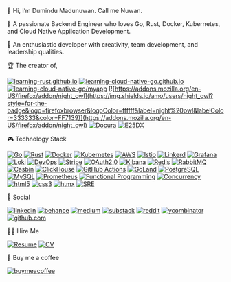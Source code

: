 👋 Hi, I’m Dumindu Madunuwan. Call me Nuwan.

🦄 A passionate Backend Engineer who loves Go, Rust, Docker, Kubernetes, and Cloud Native Application Development.

🌱 An enthusiastic developer with creativity, team development, and leadership qualities.

🏆 The creator of,

[![learning-rust.github.io](https://img.shields.io/github/stars/learning-rust/learning-rust.github.io?style=for-the-badge&logo=rust&label=learning-rust.github.io&labelColor=333333&color=F46623)](https://learning-rust.github.io)
[![learning-cloud-native-go.github.io](https://img.shields.io/github/stars/learning-cloud-native-go/learning-cloud-native-go.github.io?style=for-the-badge&logo=go&logoColor=ffffff&label=learning-cloud-native-go.github.io&labelColor=333333&color=00ADD8)](https://learning-cloud-native-go.github.io)
[![learning-cloud-native-go/myapp](https://img.shields.io/github/stars/learning-cloud-native-go/myapp?style=for-the-badge&logo=go&logoColor=ffffff&label=learning-cloud-native-go%2Fmyapp&labelColor=333333&color=00ADD8)](https://github.com/learning-cloud-native-go/myapp)
[![https://addons.mozilla.org/en-US/firefox/addon/night_owl](https://img.shields.io/amo/users/night_owl?style=for-the-badge&logo=firefoxbrowser&logoColor=ffffff&label=night%20owl&labelColor=333333&color=FF7139)](https://addons.mozilla.org/en-US/firefox/addon/night_owl)
[![Docura](https://img.shields.io/github/stars/docura/docura?style=for-the-badge&logo=hugo&logoColor=ffffff&label=Docura&labelColor=333333&color=FF4088)](https://themes.gohugo.io/themes/docura/)
[![E25DX](https://img.shields.io/github/stars/dumindu/E25DX?style=for-the-badge&logo=hugo&logoColor=ffffff&label=E25DX&labelColor=333333&color=FF4088)](https://themes.gohugo.io/themes/e25dx/)

🎮 Technology Stack

[![Go](https://img.shields.io/badge/Go-00ADD8?style=for-the-badge&logo=go&logoColor=ffffff)](#)
[![Rust](https://img.shields.io/badge/Rust-F46623?style=for-the-badge&logo=rust&logoColor=ffffff)](#)
[![Docker](https://img.shields.io/badge/Docker-2496ED?style=for-the-badge&logo=docker&logoColor=ffffff)](#)
[![Kubernetes](https://img.shields.io/badge/Kubernetes-326CE5?style=for-the-badge&logo=Kubernetes&logoColor=ffffff)](#)
[![AWS](https://img.shields.io/badge/AWS-FF9900?style=for-the-badge&logo=amazonaws&logoColor=ffffff)](#)
[![Istio](https://img.shields.io/badge/Istio-466BB0?style=for-the-badge&logo=Istio&logoColor=ffffff)](#)
[![Linkerd](https://img.shields.io/badge/Linkerd-2BEDA7?style=for-the-badge&logo=Linkerd&logoColor=ffffff)](#)
[![Grafana](https://img.shields.io/badge/Grafana-F46800?style=for-the-badge&logo=Grafana&logoColor=ffffff)](#)
[![Loki](https://img.shields.io/badge/Loki-F46800?style=for-the-badge&logo=Grafana&logoColor=ffffff)](#)
[![DevOps](https://img.shields.io/badge/DevOps-00ADD8?style=for-the-badge)](#)
[![Stripe](https://img.shields.io/badge/Stripe-008CDD?style=for-the-badge&logo=Stripe&logoColor=ffffff)](#)
[![OAuth2.0](https://img.shields.io/badge/OAuth2.0-333333?style=for-the-badge)](#)
[![Kibana](https://img.shields.io/badge/Kibana-005571?style=for-the-badge&logo=Kibana&logoColor=ffffff)](#)
[![Redis](https://img.shields.io/badge/Redis-DC382D?style=for-the-badge&logo=Redis&logoColor=ffffff)](#)
[![RabbitMQ](https://img.shields.io/badge/RabbitMQ-FF6600?style=for-the-badge&logo=RabbitMQ&logoColor=ffffff)](#)
[![Casbin](https://img.shields.io/badge/Casbin-00ADD8?style=for-the-badge)](#)
[![ClickHouse](https://img.shields.io/badge/ClickHouse-FFCC01?style=for-the-badge&logo=ClickHouse&logoColor=ffffff)](#)
[![GitHub Actions](https://img.shields.io/badge/githubactions-2088FF?style=for-the-badge&logo=githubactions&logoColor=FFFFFF)](#)
[![GoLand](https://img.shields.io/badge/GoLand-000000?style=for-the-badge&logo=GoLand&logoColor=ffffff)](#)
[![PostgreSQL](https://img.shields.io/badge/PostgreSQL-4169E1?style=for-the-badge&logo=PostgreSQL&logoColor=ffffff)](#)
[![MySQL](https://img.shields.io/badge/MySQL-4479A1?style=for-the-badge&logo=MySQL&logoColor=ffffff)](#)
[![Prometheus](https://img.shields.io/badge/Prometheus-E6522C?style=for-the-badge&logo=Prometheus&logoColor=ffffff)](#)
[![Functional Programming](https://img.shields.io/badge/Functional%20Programming-0969da?style=for-the-badge)](#)
[![Concurrency](https://img.shields.io/badge/Concurrency-333333?style=for-the-badge)](#)
[![html5](https://img.shields.io/badge/html5-E34F26?style=for-the-badge&logo=html5&logoColor=ffffff)](#)
[![css3](https://img.shields.io/badge/css3-1572B6?style=for-the-badge&logo=css3&logoColor=ffffff)](#)
[![htmx](https://img.shields.io/badge/htmx-333333?style=for-the-badge&logo=htmx)](#)
[![SRE](https://img.shields.io/badge/SRE-00ADD8?style=for-the-badge)](#)


🤝 Social

[![linkedin](https://img.shields.io/badge/dumindunuwan-0A66C2?style=for-the-badge&logo=linkedin&logoColor=ffffff)](https://www.linkedin.com/in/dumindunuwan)
[![behance](https://img.shields.io/badge/dumindu--madunuwan-1769FF?style=for-the-badge&logo=behance&logoColor=ffffff)](https://www.behance.net/dumindu-madunuwan)
[![medium](https://img.shields.io/badge/dumindu-000000?style=for-the-badge&logo=Medium&logoColor=ffffff)](https://medium.com/@dumindu)
[![substack](https://img.shields.io/badge/nuwan1-FF6719?style=for-the-badge&logo=substack&logoColor=ffffff)](https://substack.com/@nuwan1)
[![reddit](https://img.shields.io/badge/dumindunuwan-FF4500?style=for-the-badge&logo=reddit&logoColor=ffffff)](https://www.reddit.com/user/dumindunuwan/submitted/)
[![ycombinator](https://img.shields.io/badge/dumindunuwan-F0652F?style=for-the-badge&logo=ycombinator&logoColor=ffffff)](https://news.ycombinator.com/submitted?id=dumindunuwan)
[![github.com](https://img.shields.io/badge/dumindu-181717?style=for-the-badge&logo=GitHub&logoColor=ffffff)](https://github.com/dumindu)


🧑‍💻 Hire Me

[![Resume](https://img.shields.io/badge/resume-181717?style=for-the-badge&logo=markdown&logoColor=ffffff)](https://github.com/dumindu/hire-me/blob/main/dumindu_madunuwan_resume.pdf)
[![CV](https://img.shields.io/badge/cv-181717?style=for-the-badge&logo=markdown&logoColor=ffffff)](https://github.com/dumindu/hire-me/blob/main/dumindu_madunuwan_cv.pdf)


🥤 Buy me a coffee

[![buymeacoffee](https://img.shields.io/badge/dumindu-FFDD00?style=for-the-badge&logo=buymeacoffee&logoColor=ffffff)](https://www.buymeacoffee.com/dumindu)
